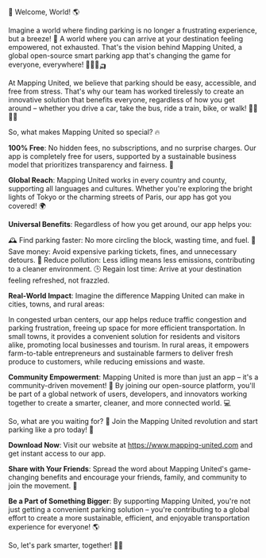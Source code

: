 🚀 Welcome, World! 🌎

Imagine a world where finding parking is no longer a frustrating experience, but a breeze! 🌟 A world where you can arrive at your destination feeling empowered, not exhausted. That's the vision behind Mapping United, a global open-source smart parking app that's changing the game for everyone, everywhere! 🚗🚌🚂🛺️

At Mapping United, we believe that parking should be easy, accessible, and free from stress. That's why our team has worked tirelessly to create an innovative solution that benefits everyone, regardless of how you get around – whether you drive a car, take the bus, ride a train, bike, or walk! 🚴‍♀️🚌💨

So, what makes Mapping United so special? 🔥

**100% Free**: No hidden fees, no subscriptions, and no surprise charges. Our app is completely free for users, supported by a sustainable business model that prioritizes transparency and fairness. 💸

**Global Reach**: Mapping United works in every country and county, supporting all languages and cultures. Whether you're exploring the bright lights of Tokyo or the charming streets of Paris, our app has got you covered! 🌍

**Universal Benefits**: Regardless of how you get around, our app helps you:

🕰️ Find parking faster: No more circling the block, wasting time, and fuel.
💸 Save money: Avoid expensive parking tickets, fines, and unnecessary detours.
🌟 Reduce pollution: Less idling means less emissions, contributing to a cleaner environment.
🕒 Regain lost time: Arrive at your destination feeling refreshed, not frazzled.

**Real-World Impact**: Imagine the difference Mapping United can make in cities, towns, and rural areas:

In congested urban centers, our app helps reduce traffic congestion and parking frustration, freeing up space for more efficient transportation.
In small towns, it provides a convenient solution for residents and visitors alike, promoting local businesses and tourism.
In rural areas, it empowers farm-to-table entrepreneurs and sustainable farmers to deliver fresh produce to customers, while reducing emissions and waste.

**Community Empowerment**: Mapping United is more than just an app – it's a community-driven movement! 🌟 By joining our open-source platform, you'll be part of a global network of users, developers, and innovators working together to create a smarter, cleaner, and more connected world. 💻

So, what are you waiting for? 🤔 Join the Mapping United revolution and start parking like a pro today! 🚀

**Download Now**: Visit our website at https://www.mapping-united.com and get instant access to our app.

**Share with Your Friends**: Spread the word about Mapping United's game-changing benefits and encourage your friends, family, and community to join the movement. 📨

**Be a Part of Something Bigger**: By supporting Mapping United, you're not just getting a convenient parking solution – you're contributing to a global effort to create a more sustainable, efficient, and enjoyable transportation experience for everyone! 🌎

So, let's park smarter, together! 🚀👏